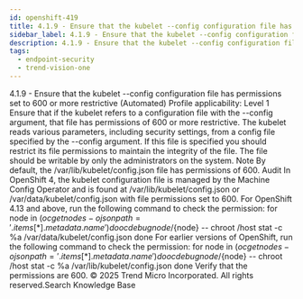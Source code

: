 ```yaml
---
id: openshift-419
title: 4.1.9 - Ensure that the kubelet --config configuration file has permissions set to 600 or more restrictive (Automated)
sidebar_label: 4.1.9 - Ensure that the kubelet --config configuration file has permissions set to 600 or more restrictive (Automated)
description: 4.1.9 - Ensure that the kubelet --config configuration file has permissions set to 600 or more restrictive (Automated)
tags:
  - endpoint-security
  - trend-vision-one
---
```


 4.1.9 - Ensure that the kubelet --config configuration file has permissions set to 600 or more restrictive (Automated) Profile applicability: Level 1 Ensure that if the kubelet refers to a configuration file with the --config argument, that file has permissions of 600 or more restrictive. The kubelet reads various parameters, including security settings, from a config file specified by the --config argument. If this file is specified you should restrict its file permissions to maintain the integrity of the file. The file should be writable by only the administrators on the system. Note By default, the /var/lib/kubelet/config.json file has permissions of 600. Audit In OpenShift 4, the kubelet configuration file is managed by the Machine Config Operator and is found at /var/lib/kubelet/config.json or /var/data/kubelet/config.json with file permissions set to 600. For OpenShift 4.13 and above, run the following command to check the permission: for node in $(oc get nodes -o jsonpath='{.items[*].metadata.name}') do oc debug node/${node} -- chroot /host stat -c %a /var/data/kubelet/config.json done For earlier versions of OpenShift, run the following command to check the permission: for node in $(oc get nodes -o jsonpath='{.items[*].metadata.name}') do oc debug node/${node} -- chroot /host stat -c %a /var/lib/kubelet/config.json done Verify that the permissions are 600. © 2025 Trend Micro Incorporated. All rights reserved.Search Knowledge Base